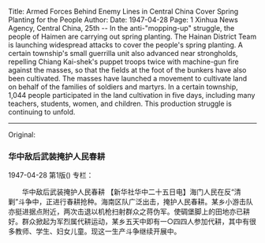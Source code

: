 Title: Armed Forces Behind Enemy Lines in Central China Cover Spring Planting for the People
Author:
Date: 1947-04-28
Page: 1
Xinhua News Agency, Central China, 25th -- In the anti-"mopping-up" struggle, the people of Haimen are carrying out spring planting. The Hainan District Team is launching widespread attacks to cover the people's spring planting. A certain township's small guerrilla unit also advanced near strongholds, repelling Chiang Kai-shek's puppet troops twice with machine-gun fire against the masses, so that the fields at the foot of the bunkers have also been cultivated. The masses have launched a movement to cultivate land on behalf of the families of soldiers and martyrs. In a certain township, 1,044 people participated in the land cultivation in five days, including many teachers, students, women, and children. This production struggle is continuing to unfold.



<hr /> 

Original: 


### 华中敌后武装掩护人民春耕

1947-04-28
第1版()
专栏：

　　华中敌后武装掩护人民春耕
    【新华社华中二十五日电】海门人民在反“清剿”斗争中，正进行春耕抢种。海南区队广泛出击，掩护人民春耕。某乡小游击队亦挺进据点附近，两次击退以机枪扫射群众之蒋伪军。使碉堡脚上的田地亦已耕好。群众掀起为军烈属代耕运动，某乡五天中即有一○四四人参加代耕，其中有很多教师、学生、妇女儿童。现这一生产斗争继续开展中。

